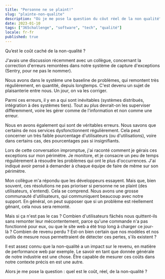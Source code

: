 ```yaml
---
title: "Personne ne se plaint!"
slug: "plainte-non-qualite"
description: "Où je me pose la question du côut réel de la non qualité"
date: 2023-01-10
tags: ["365challenge", "software", "tech", "qualité"]
locale: fr-fr
published: true
---
```


Qu’est le coût caché de la non-qualité ?


J'avais une discussion récemment avec un collègue, concernant la correction d'erreurs remontées dans notre système de capture d'exceptions (Sentry, pour ne pas le nommer).


Nous avons dans le système une baseline de problèmes, qui remontent très régulièrement, en quantité, depuis longtemps. C'est devenu un sujet de plaisanterie entre nous. Un jour, on va les corriger.


Parmi ces erreurs, il y en a qui sont inévitables (systèmes distribués, intégration à des systèmes tiers). Tout au plus devrait-on les superviser différemment, voire les gérer comme de l'information et non comme une erreur.


Nous en avons également qui sont de véritables erreurs. Nous savons que certains de nos services dysfonctionnent régulièrement. Cela peut concerner un très faible pourcentage d'utilisateurs (ou d'utilisations), voire dans certains cas, des pourcentages pas si insignifiants.


Lors de cette conversation impromptue, j'ai raconté comment je gérais ces exceptions sur mon périmètre. Je monitore, et je consacre un peu de temps régulièrement à résoudre les problèmes qui ont le plus d'occurrences. J'ai indiqué avoir pensé à demander à chaque équipe de faire de même sur son périmètre.


Mon collègue m'a répondu que les développeurs essayent. Mais que, bien souvent, ces résolutions ne pas prioriser si personne ne se plaint (des utilisateurs, s'entend). Cela se comprend. Nous avons une grosse communauté d'utilisateurs, qui communiquent beaucoup avec notre support. En général, on peut supposer que si un problème est réellement gênant, cela nous sera remonté.


Mais si ça n'est pas le cas ? Combien d'utilisateurs fâchés nous quittent-ils sans remonter leur mécontentement, parce qu'une commande n'a pas fonctionné pour eux, ou que le site web a été trop long à charger ce jour-là ? Combien de revenu perdu ? Est-on bien certain que nos modèles et nos outils de mesure nous permettraient de détecter ces pertes, s'ils existent ?


Il est assez connu que la non-qualité a un impact sur le revenu, en matière de performance web par exemple. Le savoir en tant que donnée générale de notre industrie est une chose. Être capable de mesurer ces coûts dans notre contexte précis en est une autre.


Alors je me pose la question : quel est le coût, réel, de la non-qualité ?
